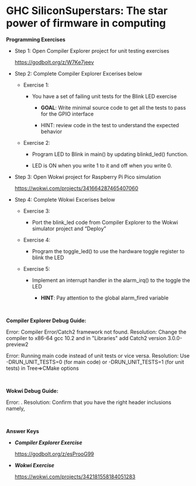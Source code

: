 # GHC SiliconSuperstars: The star power of firmware in computing

**Programming Exercises**

* Step 1: Open Compiler Explorer project for unit testing exercises

  https://godbolt.org/z/W7Ke7jeev


* Step 2: Complete Compiler Explorer Excerises below

  * Exercise 1:

    * You have a set of failing unit tests for the Blink LED exercise

      * **GOAL**: Write minimal source code to get all the tests to pass for the GPIO interface

      * HINT: review code in the test to understand the expected behavior


  * Exercise 2: 

    * Program LED to Blink in main() by updating blinkd_led() function.

    * LED is ON when you write 1 to it and off when you write 0.


* Step 3: Open Wokwi project for Raspberry Pi Pico simulation

  https://wokwi.com/projects/341664287465407060


* Step 4: Complete Wokwi Excerises below

  * Exercise 3:

    * Port the blink_led code from Compiler Explorer to the Wokwi simulator project and “Deploy”


  * Exercise 4:

    * Program the toggle_led() to use the hardware toggle register to blink the LED


  * Exercise 5:

    * Implement an interrupt handler in the alarm_irq() to the toggle the LED

      * **HINT**: Pay attention to the global alarm_fired variable

<br>

**Compiler Explorer Debug Guide:**

Error: Compiler Error/Catch2 framework not found. 
Resolution: Change the compiler to x86-64 gcc 10.2 and in "Libraries" add Catch2 version 3.0.0-preview2

Error: Running main code instead of unit tests or vice versa. 
Resolution: Use -DRUN_UNIT_TESTS=0 (for main code) or -DRUN_UNIT_TESTS=1 (for unit tests) in Tree=>CMake options

<br>

**Wokwi Debug Guide:**

Error: .
Resolution: Confirm that you have the right header inclusions namely, 

<br>

**Answer Keys**

  * ***Compiler Explorer Exercise***
  
    https://godbolt.org/z/esProoG99

  * ***Wokwi Exercise***
  
    https://wokwi.com/projects/342181558184051283
